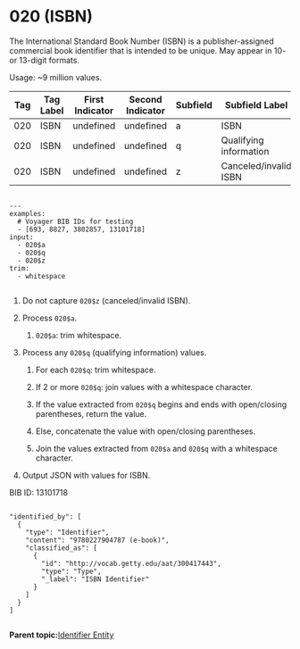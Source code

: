 # 020 \(ISBN\)

The International Standard Book Number \(ISBN\) is a publisher-assigned commercial book identifier that is intended to be unique. May appear in 10- or 13-digit formats.

Usage: ~9 million values.

|Tag|Tag Label|First Indicator|Second Indicator|Subfield|Subfield Label|Repeatable|
|---|---------|---------------|----------------|--------|--------------|----------|
|020|ISBN|undefined|undefined|a|ISBN|F|
|020|ISBN|undefined|undefined|q|Qualifying information|T|
|020|ISBN|undefined|undefined|z|Canceled/invalid ISBN|T|

```

---
examples:
  # Voyager BIB IDs for testing
  - [693, 8827, 3802857, 13101718]
input:
  - 020$a
  - 020$q
  - 020$z
trim:
  - whitespace  
                    
```

1.  Do not capture `020$z` \(canceled/invalid ISBN\).

2.  Process `020$a`.

    1.  `020$a`: trim whitespace.

3.  Process any `020$q` \(qualifying information\) values.

    1.  For each `020$q`: trim whitespace.

    2.  If 2 or more `020$q`: join values with a whitespace character.

    3.  If the value extracted from `020$q` begins and ends with open/closing parentheses, return the value.

    4.  Else, concatenate the value with open/closing parentheses.

    5.  Join the values extracted from `020$a` and `020$q` with a whitespace character.

4.  Output JSON with values for ISBN.


BIB ID: 13101718

```

"identified_by": [
  {
    "type": "Identifier",
    "content": "9780227904787 (e-book)",
    "classified_as": [
      {
        "id": "http://vocab.getty.edu/aat/300417443",
        "type": "Type",
        "_label": "ISBN Identifier"
      }
    ]
  }
]
                        
```

**Parent topic:**[Identifier Entity](../identifier/identifier.md)

